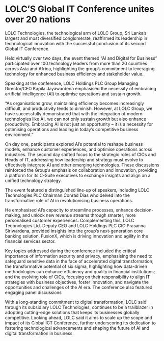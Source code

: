 # LOLC’S Global IT Conference unites over 20 nations

LOLC Technologies, the technological arm of LOLC Group, Sri Lanka’s largest and most diversified conglomerate, reaffirmed its leadership in technological innovation with the successful conclusion of its second Global IT Conference.

Held virtually over two days, the event themed “AI and Digital for Business” participated over 100 technology leaders from more than 20 countries across Asia and Africa, highlighting the group’s commitment to leveraging technology for enhanced business efficiency and stakeholder value.

Speaking at the conference, LOLC Holdings PLC Group Managing Director/CEO Kapila Jayawardena emphasised the necessity of embracing artificial intelligence (AI) to optimise operations and sustain growth.

“As organisations grow, maintaining efficiency becomes increasingly difficult, and productivity tends to diminish. However, at LOLC Group, we have successfully demonstrated that with the integration of modern technologies like AI, we can not only sustain growth but also enhance productivity. Embracing AI is not just an opportunity – it is a necessity for optimising operations and leading in today’s competitive business environment.”

On day one, participants explored AI’s potential to reshape business models, enhance customer experiences, and optimise operations across industries. The second day shifted focus to the strategic roles of CIOs and Heads of IT, addressing how leadership and strategy must evolve to effectively integrate AI and other emerging technologies. These discussions reinforced the Group’s emphasis on collaboration and innovation, providing a platform for its C-Suite executives to exchange insights and align on a unified technology strategy.

The event featured a distinguished line-up of speakers, including LOLC Technologies PLC Chairman Conrad Dias who delved into the transformative role of AI in revolutionising business operations.

He emphasised AI’s capacity to streamline processes, enhance decision-making, and unlock new revenue streams through smarter, more personalised customer experiences. Complementing this, LOLC Technologies Ltd. Deputy CEO and LOLC Holdings PLC CIO Prasanna Siriwardena, provided insights into the group’s next-generation core banking solution, FusionX, which is driving innovation and agility in the financial services sector.

Key topics addressed during the conference included the critical importance of information security and privacy, emphasising the need to safeguard sensitive data in the face of accelerated digital transformation; the transformative potential of six sigma, highlighting how data-driven methodologies can enhance efficiency and quality in financial institutions; and the evolving role of CIOs, focusing on their responsibility to align IT strategies with business objectives, foster innovation, and navigate the opportunities and challenges of the AI era. The conference also featured engaging panel discussions

With a long-standing commitment to digital transformation, LOLC said through its subsidiary LOLC Technologies, continues to be a trailblazer in adopting cutting-edge solutions that keeps its businesses globally competitive. Looking ahead, LOLC said it aims to scale up the scope and impact of its Global ICT Conference, further underscoring its dedication to fostering technological advancements and shaping the future of AI and digital transformation in business.